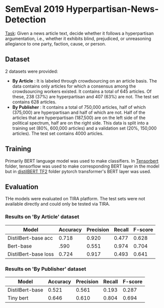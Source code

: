 # SemEval 2019 Hyperpartisan-News-Detection

[Task]: Given a news article text, decide whether it follows a hyperpartisan argumentation, i.e., whether it exhibits blind, prejudiced, or unreasoning allegiance to one party, faction, cause, or person.

## Dataset
2 datasets were provided:
* **By Article** : It is labeled through crowdsourcing on an article basis. The data contains only articles for which a consensus among the crowdsourcing workers existed. It contains a total of 645 articles. Of these, 238 (37%) are hyperpartisan and 407 (63%) are not. The test set contains 628 articles.
* **By Publisher** : It contains a total of 750,000 articles, half of which (375,000) are hyperpartisan and half of which are not. Half of the articles that are hyperpartisan (187,500) are on the left side of the political spectrum, half are on the right side. This data is split into a training set (80%, 600,000 articles) and a validation set (20%, 150,000 articles). The test set contains 4000 articles.
  
## Training
Primarily BERT language model was used to make classifiers.
In [Tensorbert] folder, tensorflow was used to make corresponding BERT layer in  the model but in [distilBERT TF2] folder pytorch transformer's BERT layer was used. 

## Evaluation
THe models were evaluated on TIRA platform. The test sets were not available directly and could only be tested via TIRA.

### Results on 'By Article' dataset
| Model |Accuracy | Precision | Recall | F-score |
| ------ | ------ | ------ | ------ | ------ |
| DistilBert-base acc | 0.718 | 0.920 | 0.477 | 0.628 |
|Bert-base | .590  | 0.551 | 0.974 | 0.704 |
|DistilBert-base loss | 0.724  | 0.917 | 0.493 | 0.641 |

### Results on 'By Publisher' dataset
| Model |Accuracy | Precision | Recall | F-score |
| ------ | ------ | ------ | ------ | ------ |
|DistilBert-base  | 0.521 | 0.561 | 0.193 | 0.287 |
|Tiny bert | 0.646 | 0.610 | 0.804 | 0.694 |





[Task]: <https://pan.webis.de/semeval19/semeval19-web/>
[Tensorbert]: <https://github.com/chaudhry1994harsh/NLP---Hyperpartisan-News-Detection/tree/master/TensorBert>
[distilBERT TF2]: <https://github.com/chaudhry1994harsh/NLP---Hyperpartisan-News-Detection/tree/master/distilBERT%20TF2>
